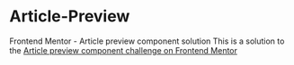 # Article-Preview
Frontend Mentor - Article preview component solution  This is a solution to the [Article preview component challenge on Frontend Mentor](https://www.frontendmentor.io/challenges/article-preview-component-dYBN_pYFT)
